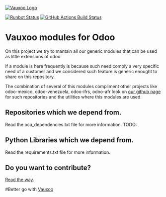 [![Vauxoo Logo](https://www.vauxoo.com/logo.png)](https://www.vauxoo.com)

[![Runbot Status](https://runbot.vauxoo.com/runbot/badge/230/16.0.svg)](https://runbot.vauxoo.com/runbot/repo/git-github-com-vauxoo-addons-vauxoo-git-230)
[![GitHub Actions Build Status](https://github.com/Vauxoo/addons-vauxoo/actions/workflows/test.yml/badge.svg)](https://github.com/Vauxoo/addons-vauxoo/actions)

Vauxoo modules for Odoo
=======================

On this project we try to mantain all our generic modules that can be used as
little extensions of odoo.

If a module is here frequently is because such need comply a very specific need
of a customer and we considered such feature is generic enought to share on
this repository.

The combination of several of this modules compliment other projects like
odoo-mexico, odoo-venezuela, odoo-ifrs, odoo-afr look on [our github
page](https://github.com/Vauxoo) for such repositories and the utilities where
this modules are used.

Repositories which we depend from.
----------------------------------

Read the oca_dependencies.txt file for more information. TODO:

Python Libraries which we depend from.
--------------------------------------

Read the requirements.txt file for more information.

Do you want to contribute?
--------------------------

[Read the way](https://github.com/Vauxoo/addons-vauxoo/blob/9.0/CONTRIBUTING.md).

#Better go with [Vauxoo](http://vauxoo.com)
